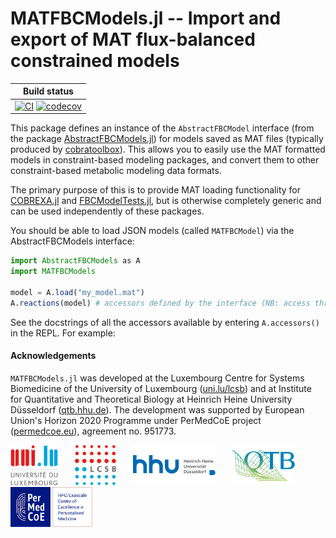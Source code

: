 
# MATFBCModels.jl -- Import and export of MAT flux-balanced constrained models


| Build status |
|:---:|
| [![CI](https://github.com/COBREXA/MATFBCModels.jl/actions/workflows/ci.yml/badge.svg?branch=master)](https://github.com/COBREXA/MATFBCModels.jl/actions/workflows/ci.yml) [![codecov](https://codecov.io/gh/COBREXA/MATFBCModels.jl/branch/master/graph/badge.svg?token=A2ui7exGIH)](https://codecov.io/gh/COBREXA/MATFBCModels.jl) |

This package defines an instance of the `AbstractFBCModel` interface (from the
package [AbstractFBCModels.jl](https://github.com/COBREXA/AbstractFBCModels.jl))
for models saved as MAT files (typically produced by
[cobratoolbox](https://opencobra.github.io/cobratoolbox/stable/)). This allows you to easily use
the MAT formatted models in constraint-based modeling packages, and convert
them to other constraint-based metabolic modeling data formats.

The primary purpose of this is to provide MAT loading functionality for
[COBREXA.jl](https://github.com/LCSB-BioCore/COBREXA.jl) and
[FBCModelTests.jl](https://github.com/LCSB-BioCore/FBCModelTests.jl), but is
otherwise completely generic and can be used independently of these packages.

You should be able to load JSON models (called `MATFBCModel`) via the
AbstractFBCModels interface:

```julia
import AbstractFBCModels as A
import MATFBCModels

model = A.load("my_model.mat")
A.reactions(model) # accessors defined by the interface (NB: access through the overloads: A.xyz)
```
See the docstrings of all the accessors available by entering `A.accessors()` in
the REPL. For example:

#### Acknowledgements

`MATFBCModels.jl` was developed at the Luxembourg Centre for Systems
Biomedicine of the University of Luxembourg
([uni.lu/lcsb](https://www.uni.lu/lcsb))
and at Institute for Quantitative and Theoretical Biology at Heinrich Heine
University Düsseldorf ([qtb.hhu.de](https://www.qtb.hhu.de/en/)).
The development was supported by European Union's Horizon 2020 Programme under
PerMedCoE project ([permedcoe.eu](https://www.permedcoe.eu/)),
agreement no. 951773.

<img src="docs/src/assets/unilu.svg" alt="Uni.lu logo" height="64px">   <img src="docs/src/assets/lcsb.svg" alt="LCSB logo" height="64px">   <img src="docs/src/assets/hhu.svg" alt="HHU logo" height="64px" style="height:64px; width:auto">   <img src="docs/src/assets/qtb.svg" alt="QTB logo" height="64px" style="height:64px; width:auto">   <img src="docs/src/assets/permedcoe.svg" alt="PerMedCoE logo" height="64px">
